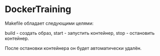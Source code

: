 # DockerTraining

Makefile обладает следующими целями:

   build - создать образ,
   start - запустить контейнер,
   stop - остановить контейнер.

После остановки контейнера он будет автоматически удалён.
